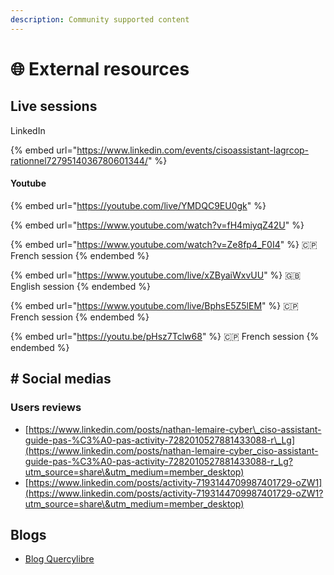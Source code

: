 ```yaml
---
description: Community supported content
---
```


# 🌐 External resources

## Live sessions



LinkedIn

{% embed url="https://www.linkedin.com/events/cisoassistant-lagrcop-rationnel7279514036780601344/" %}



#### Youtube



{% embed url="https://youtube.com/live/YMDQC9EU0gk" %}

{% embed url="https://www.youtube.com/watch?v=fH4miyqZ42U" %}





{% embed url="https://www.youtube.com/watch?v=Ze8fp4_F0I4" %}
🇨🇵 French session
{% endembed %}

{% embed url="https://www.youtube.com/live/xZByaiWxvUU" %}
🇬🇧 English session
{% endembed %}

{% embed url="https://www.youtube.com/live/BphsE5Z5lEM" %}
🇨🇵 French session
{% endembed %}

{% embed url="https://youtu.be/pHsz7Tclw68" %}
🇨🇵 French session
{% endembed %}

## # Social medias



### Users reviews

* [https://www.linkedin.com/posts/nathan-lemaire-cyber\_ciso-assistant-guide-pas-%C3%A0-pas-activity-7282010527881433088-r\_Lg](https://www.linkedin.com/posts/nathan-lemaire-cyber_ciso-assistant-guide-pas-%C3%A0-pas-activity-7282010527881433088-r_Lg?utm_source=share\&utm_medium=member_desktop)
* [https://www.linkedin.com/posts/activity-7193144709987401729-oZW1](https://www.linkedin.com/posts/activity-7193144709987401729-oZW1?utm_source=share\&utm_medium=member_desktop)

## Blogs

* [Blog Quercylibre](https://doc.quercylibre.fr/Securit%C3%A9/CISO%20Assistant/01-ciso-assistant/)
